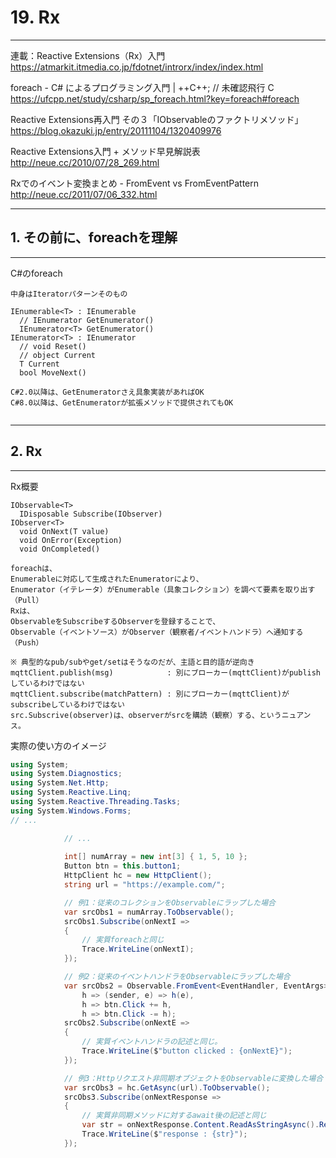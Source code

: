 # 19. Rx
________________________________________
連載：Reactive Extensions（Rx）入門  
https://atmarkit.itmedia.co.jp/fdotnet/introrx/index/index.html

foreach - C# によるプログラミング入門 | ++C++; // 未確認飛行 C  
https://ufcpp.net/study/csharp/sp_foreach.html?key=foreach#foreach

Reactive Extensions再入門 その３「IObservableのファクトリメソッド」  
https://blog.okazuki.jp/entry/20111104/1320409976

Reactive Extensions入門 + メソッド早見解説表  
http://neue.cc/2010/07/28_269.html

Rxでのイベント変換まとめ - FromEvent vs FromEventPattern  
http://neue.cc/2011/07/06_332.html

________________________________________
## 1. その前に、foreachを理解
________________________________________
C#のforeach

```text
中身はIteratorパターンそのもの

IEnumerable<T> : IEnumerable
  // IEnumerator GetEnumerator()
  IEnumerator<T> GetEnumerator()
IEnumerator<T> : IEnumerator
  // void Reset()
  // object Current
  T Current
  bool MoveNext()

C#2.0以降は、GetEnumeratorさえ具象実装があればOK
C#8.0以降は、GetEnumeratorが拡張メソッドで提供されてもOK


```

________________________________________
## 2. Rx
________________________________________
Rx概要

```text
IObservable<T>
  IDisposable Subscribe(IObserver)
IObserver<T>
  void OnNext(T value)
  void OnError(Exception)
  void OnCompleted()

foreachは、
Enumerableに対応して生成されたEnumeratorにより、
Enumerator（イテレータ）がEnumerable（具象コレクション）を調べて要素を取り出す（Pull）
Rxは、
ObservableをSubscribeするObserverを登録することで、
Observable（イベントソース）がObserver（観察者/イベントハンドラ）へ通知する（Push）

※ 典型的なpub/subやget/setはそうなのだが、主語と目的語が逆向き
mqttClient.publish(msg)            : 別にブローカー(mqttClient)がpublishしているわけではない
mqttClient.subscribe(matchPattern) : 別にブローカー(mqttClient)がsubscribeしているわけではない
src.Subscrive(observer)は、observerがsrcを購読（観察）する、というニュアンス。
```

実際の使い方のイメージ

```cs
using System;
using System.Diagnostics;
using System.Net.Http;
using System.Reactive.Linq;
using System.Reactive.Threading.Tasks;
using System.Windows.Forms;
// ...

            // ...
        
            int[] numArray = new int[3] { 1, 5, 10 };
            Button btn = this.button1;
            HttpClient hc = new HttpClient();
            string url = "https://example.com/";

            // 例1：従来のコレクションをObservableにラップした場合
            var srcObs1 = numArray.ToObservable();
            srcObs1.Subscribe(onNextI =>
            {
                // 実質foreachと同じ
                Trace.WriteLine(onNextI);
            });

            // 例2：従来のイベントハンドラをObservableにラップした場合
            var srcObs2 = Observable.FromEvent<EventHandler, EventArgs>(
                h => (sender, e) => h(e),
                h => btn.Click += h,
                h => btn.Click -= h);
            srcObs2.Subscribe(onNextE =>
            {
                // 実質イベントハンドラの記述と同じ。
                Trace.WriteLine($"button clicked : {onNextE}");
            });

            // 例3：Httpリクエスト非同期オブジェクトをObservableに変換した場合
            var srcObs3 = hc.GetAsync(url).ToObservable();
            srcObs3.Subscribe(onNextResponse =>
            {
                // 実質非同期メソッドに対するawait後の記述と同じ
                var str = onNextResponse.Content.ReadAsStringAsync().Result;
                Trace.WriteLine($"response : {str}");
            });
```